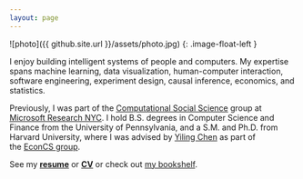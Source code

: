 ```yaml
---
layout: page
---
```


![photo]({{ github.site.url }}/assets/photo.jpg)
{: .image-float-left }

<!--
*Research Scientist\\
[CTRL-labs]\\
1001 6th Ave, 5th Floor\\
New York, NY 10018*

[CTRL-labs]: https://www.ctrl-labs.com/

I am a research scientist at [CTRL-labs], where we are building the next
generation of human interface devices by [directly connecting your nervous
system to computers][reardon-talk] using custom hardware sensors and machine
learning. If you're interested in joining a company where awesome people are
working on an enormous vision, [we are hiring][ctrl-jobs]!

[reardon-talk]: https://www.youtube.com/watch?v=5Z5aZK2C3ew
[ctrl-jobs]: https://www.ctrl-labs.com/careers/
-->

I enjoy building intelligent systems of people and computers. My
expertise spans machine learning, data visualization, human-computer
interaction, software engineering, experiment design, causal inference,
economics, and statistics.

<!--
My main research interests are to motivate and understand the design of hybrid
systems of humans and computers in online, interconnected settings, and
algorithms that are aware of human behavior. I approach this problem primarily
by using Internet-based online behavioral experiments to study collaboration and
interaction between people at large scale. I also build and test models that
capture and predict empirical behavioral data, and design algorithms and social
systems that reflect realistic participation by people.

My research covers topics including collective intelligence, crowdsourcing,
human computation, online communities, peer production, and information
aggregation, using an array of tools including statistical modeling, machine
learning, optimization, game theory, and computational and experimental
approaches.
-->

Previously, I was part of the [Computational Social Science][css] group at
[Microsoft Research NYC][msrnyc]. I hold B.S. degrees in Computer Science and
Finance from the University of Pennsylvania, and a S.M. and Ph.D. from Harvard
University, where I was advised by [Yiling Chen][yiling] as part of the [EconCS
group][econcs].

[econcs]: http://www.econcs.seas.harvard.edu
[yiling]: http://www.yiling.seas.harvard.edu
[msrnyc]: https://www.microsoft.com/en-us/research/lab/microsoft-research-new-york/
[css]: https://www.microsoft.com/en-us/research/group/computational-social-science/

See my [**resume**](/resume) or [**CV**](/cv)
or check out [my bookshelf][bookshelf].

[bookshelf]: https://www.notion.so/d264f259bc1e493eadd62101019a6596
